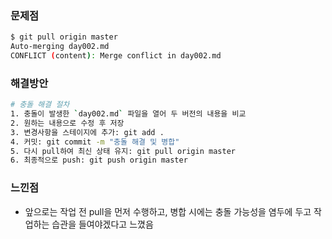 ### 문제점
```bash
$ git pull origin master
Auto-merging day002.md
CONFLICT (content): Merge conflict in day002.md
```

### 해결방안
```bash
# 충돌 해결 절차
1. 충돌이 발생한 `day002.md` 파일을 열어 두 버전의 내용을 비교
2. 원하는 내용으로 수정 후 저장
3. 변경사항을 스테이지에 추가: git add .
4. 커밋: git commit -m "충돌 해결 및 병합"
5. 다시 pull하여 최신 상태 유지: git pull origin master
6. 최종적으로 push: git push origin master
```

### **느낀점**
- 앞으로는 작업 전 pull을 먼저 수행하고, 병합 시에는 충돌 가능성을 염두에 두고 작업하는 습관을 들여야겠다고 느꼈음